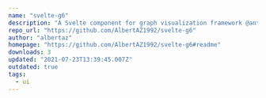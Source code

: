 ```yaml
---
name: "svelte-g6"
description: "A Svelte component for graph visualization framework @antv/g6"
repo_url: "https://github.com/AlbertAZ1992/svelte-g6"
author: "albertaz"
homepage: "https://github.com/AlbertAZ1992/svelte-g6#readme"
downloads: 3
updated: "2021-07-23T13:39:45.007Z"
outdated: true
tags: 
  - ui
---
```


